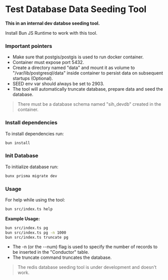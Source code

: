 # Test Database Data Seeding Tool

**This in an internal dev databse seeding tool.**

Install Bun JS Runtime to work with this tool.

### Important pointers
- Make sure that postgis/postgis is used to run docker container.
- Container must expose port 5432.
- Create a directory named "data" and mount it as volume to "/var/lib/postgresql/data" inside container to persist data on subsequent startups (Optional). 
- SEED env var should always be set to 2903.
- The tool will automatically truncate database, prepare data and seed the database.

> There must be a database schema named "sih_devdb" created in the container.

### Install dependencies

To install dependencies run:

```bash
bun install
```
### Init Database

To initialize database run: 

```bash
bunx prisma migrate dev
```

### Usage

For help while using the tool:

```bash
bun src/index.ts help
```

**Example Usage:**

```bash
bun src/index.ts pg
bun src/index.ts pg -n 1000
bun src/index.ts truncate pg
```

- The -n (or the --num) flag is used to specify the number of records to be inserted in the "Conductor" table.
- The truncate command truncates the database.
  
> The redis database seeding tool is under development and doesn't work.
